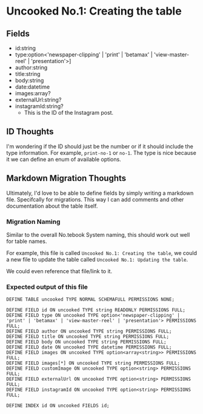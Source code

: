 # Uncooked No.1: Creating the table

## Fields
- id:string
- type:option<'newspaper-clipping' | 'print' | 'betamax' | 'view-master-reel' | 'presentation'>]
- author:string
- title:string
- body:string
- date:datetime
- images:array<string>?
- externalUrl:string?
- instagramId:string?
  - This is the ID of the Instagram post.


## ID Thoughts
I'm wondering if the ID should just be the number or if it should include the type information.
For example, `print-no-1` or `no-1`.
The type is nice because it we can define an enum of available options.


## Markdown Migration Thoughts
Ultimately, I'd love to be able to define fields by simply writing a markdown file.
Specifcally for migrations. This way I can add comments and other documentation
about the table itself.

### Migration Naming
Similar to the overall No.tebook System naming, this should work out well for table names.

For example, this file is called `Uncooked No.1: Creating the table`, we could a new file to update the table called `Uncooked No.1: Updating the table`.

We could even reference that file/link to it.

### Expected output of this file

```
DEFINE TABLE uncooked TYPE NORMAL SCHEMAFULL PERMISSIONS NONE;

DEFINE FIELD id ON uncooked TYPE string READONLY PERMISSIONS FULL;
DEFINE FIELD type ON uncooked TYPE option<'newspaper-clipping' | 'print' | 'betamax' | 'view-master-reel' | 'presentation'> PERMISSIONS FULL;
DEFINE FIELD author ON uncooked TYPE string PERMISSIONS FULL;
DEFINE FIELD title ON uncooked TYPE string PERMISSIONS FULL;
DEFINE FIELD body ON uncooked TYPE string PERMISSIONS FULL;
DEFINE FIELD date ON uncooked TYPE datetime PERMISSIONS FULL;
DEFINE FIELD images ON uncooked TYPE option<array<string>> PERMISSIONS FULL;
DEFINE FIELD images[*] ON uncooked TYPE string PERMISSIONS FULL;
DEFINE FIELD customImage ON uncooked TYPE option<string> PERMISSIONS FULL;
DEFINE FIELD externalUrl ON uncooked TYPE option<string> PERMISSIONS FULL;
DEFINE FIELD instagramId ON uncooked TYPE option<string> PERMISSIONS FULL;

DEFINE INDEX id ON uncooked FIELDS id;
```
